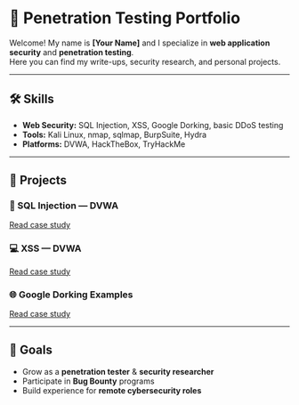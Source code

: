 # 🔐 Penetration Testing Portfolio

Welcome! My name is **[Your Name]** and I specialize in **web application security** and **penetration testing**.  
Here you can find my write-ups, security research, and personal projects.  

---

## 🛠 Skills
- **Web Security:** SQL Injection, XSS, Google Dorking, basic DDoS testing  
- **Tools:** Kali Linux, nmap, sqlmap, BurpSuite, Hydra  
- **Platforms:** DVWA, HackTheBox, TryHackMe  

---

## 📂 Projects
### 🔎 SQL Injection — DVWA
[Read case study](./sql-injection-dvwa/report.md)

### 💻 XSS — DVWA
[Read case study](./xss-dvwa/report.md)

### 🌐 Google Dorking Examples
[Read case study](./google-dorking/report.md)

---

## 🎯 Goals
- Grow as a **penetration tester** & **security researcher**  
- Participate in **Bug Bounty** programs  
- Build experience for **remote cybersecurity roles**  

